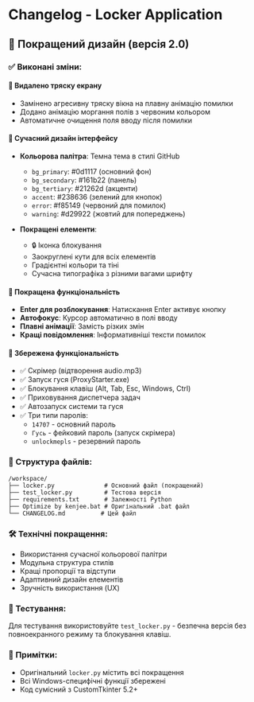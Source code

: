 # Changelog - Locker Application

## 🎨 Покращений дизайн (версія 2.0)

### ✅ Виконані зміни:

#### 🚫 Видалено тряску екрану
- Замінено агресивну тряску вікна на плавну анімацію помилки
- Додано анімацію моргання полів з червоним кольором
- Автоматичне очищення поля вводу після помилки

#### 🎨 Сучасний дизайн інтерфейсу
- **Кольорова палітра**: Темна тема в стилі GitHub
  - `bg_primary`: #0d1117 (основний фон)
  - `bg_secondary`: #161b22 (панель)
  - `bg_tertiary`: #21262d (акценти)
  - `accent`: #238636 (зелений для кнопок)
  - `error`: #f85149 (червоний для помилок)
  - `warning`: #d29922 (жовтий для попереджень)

- **Покращені елементи**:
  - 🔒 Іконка блокування
  - Заокруглені кути для всіх елементів
  - Градієнтні кольори та тіні
  - Сучасна типографіка з різними вагами шрифту

#### 🎯 Покращена функціональність
- **Enter для розблокування**: Натискання Enter активує кнопку
- **Автофокус**: Курсор автоматично в полі вводу
- **Плавні анімації**: Замість різких змін
- **Кращі повідомлення**: Інформативніші тексти помилок

#### 🪿 Збережена функціональність
- ✅ Скрімер (відтворення audio.mp3)
- ✅ Запуск гуся (ProxyStarter.exe)
- ✅ Блокування клавіш (Alt, Tab, Esc, Windows, Ctrl)
- ✅ Приховування диспетчера задач
- ✅ Автозапуск системи та гуся
- ✅ Три типи паролів:
  - `14707` - основний пароль
  - `Гусь` - фейковий пароль (запуск скрімера)
  - `unlockmepls` - резервний пароль

### 📁 Структура файлів:
```
/workspace/
├── locker.py              # Основний файл (покращений)
├── test_locker.py         # Тестова версія
├── requirements.txt       # Залежності Python
├── Optimize by kenjee.bat # Оригінальний .bat файл
└── CHANGELOG.md          # Цей файл
```

### 🛠️ Технічні покращення:
- Використання сучасної кольорової палітри
- Модульна структура стилів
- Кращі пропорції та відступи
- Адаптивний дизайн елементів
- Зручність використання (UX)

### 🧪 Тестування:
Для тестування використовуйте `test_locker.py` - безпечна версія без повноекранного режиму та блокування клавіш.

### 📝 Примітки:
- Оригінальний `locker.py` містить всі покращення
- Всі Windows-специфічні функції збережені
- Код сумісний з CustomTkinter 5.2+